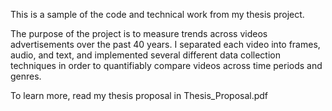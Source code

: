 This is a sample of the code and technical work from my thesis project.

The purpose of the project is to measure trends across videos advertisements over the past 40 years. I separated each video into frames, audio, and text, and implemented several different data collection techniques in order to quantifiably compare videos across time periods and genres.

To learn more, read my thesis proposal in Thesis_Proposal.pdf
